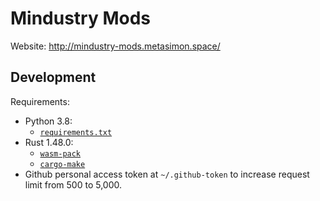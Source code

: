 # Mindustry Mods

Website: http://mindustry-mods.metasimon.space/

## Development

Requirements:

- Python 3.8: 
  - [`requirements.txt`](https://github.com/SimonWoodburyForget/mindustry-mods/blob/master/scripts/requirements.txt)
- Rust 1.48.0:
  - [`wasm-pack`](https://github.com/rustwasm/wasm-pack)
  - [`cargo-make`](https://github.com/sagiegurari/cargo-make)
- Github personal access token at `~/.github-token` to increase request limit 
  from 500 to 5,000.
